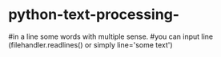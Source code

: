 # python-text-processing-
#in a line some words with multiple sense.
#you can input line (filehandler.readlines() or simply line='some text')
